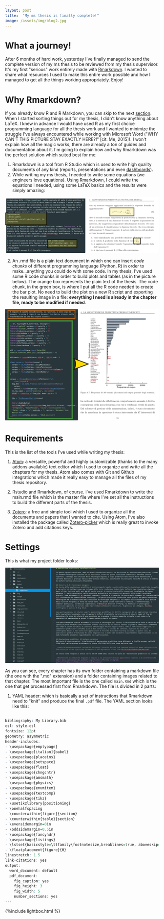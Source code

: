 ```yaml
---
layout: post
title:  "My ms thesis is finally complete!"
image: /assets/img/blog2.jpg
---
```


# What a journey!

After 6 months of hard work, yesterday I've finally managed to send the complete version of my ms thesis to be reviewed from my thesis supervisor. It's my first "serious" work entirely made with [Rmarkdown](https://rmarkdown.rstudio.com/). I wanted to share what resources I used to make this entire work possible and how I managed to get all the things working appropriately. Enjoy!

# Why Rmarkdown?

If you already know R and R Markdown, you can skip to the next [section](#requirements).
When I started sorting things out for my thesis, I didn't know anything about LaTeX. I knew in advance I would have used R as my first choice programming language for all the thesis work and I wanted to minimize the struggle I've always encountered while working with Microsoft Word ("WHY CAN'T THIS PICTURE STAY EXACTLY HERE?!" [cit. Me, 2015]). I won't explain how all the magic works, there are already a ton of guides and documentation about it. I'm going to explain how and why Rmarkdown was the perfect solution which suited best for me:

1. Rmarkdown is a tool from R Studio which is used to write high quality documents of any kind (reports, presentations and even [dashboards](https://rmarkdown.rstudio.com/flexdashboard/)).
3. While writing my ms thesis, I needed to write some equations (we engineers love equations). Using Rmarkdown, I could write the equations I needed, using some LaTeX basics and the results were simply amazing:

![latex equations and resulting printed equations](/assets/img/eqcombined.png)

2. An .rmd file is a plain text document in which one can insert *code chunks* of different programming language (Python, R) in order to make...anything you could do with some code. In my thesis, I've used some R code chunks in order to build plots and tables (as in the picture below). The orange box represents the plain text of the thesis. The code chunk, in the green box, is where I put all the R code needed to create the bar plot. No need to build the plot on a new R script and exporting the resulting image in a file: **everything I need is already in the chapter file, ready to be modified if needed**.

![R code chunk and the resulting plot. Rmarkdown FTW!]( /assets/img/sdd.png)

# Requirements

This is the list of the tools I've used while writing my thesis:

1. [Atom](https://flight-manual.atom.io/getting-started/sections/why-atom/): a versatile, powerful and highly
customizable (thanks to the many addons available) text editor which I used to organize and write all the chapters for my thesis. Atom also comes with Git and Github integrations which made it really easy to manage all the files of my thesis repository.

2. Rstudio and Rmarkdown, of course. I've used Rmarkdown to write the main.rmd file which is the master file where I've set all the instructions to build the different parts of the thesis.

3. [Zotero](https://www.zotero.org/): a free and simple tool which I used to organize all the documents and papers that I wanted to cite. Using Atom, I've also installed the package called [Zotero-picker](https://atom.io/packages/zotero-picker) which is really great to invoke Zotero and add citations keys.

# Settings

This is what my project folder looks:

![folder](/assets/img/folder.png)

As you can see, every chapter has its own folder containing a markdown file (the one with the ".md" extension) and a folder containing images related to that chapter. The most important file is the one called ```main.Rmd``` which is the one that get processed first from Rmarkdown. The file is divided in 2 parts:

1. YAML header: which is basically a set of instructions that Rmarkdown need to "knit" and produce the final ```.pdf``` file. The YAML section looks like this:

```r
---
bibliography: My Library.bib
csl: style.csl
fontsize: 12pt
geometry: asymmetric
header-includes:
- \usepackage{emptypage}
- \usepackage[italian]{babel}
- \usepackage{placeins}
- \usepackage{setspace}
- \usepackage{float}
- \usepackage{chngcntr}
- \usepackage{amsmath}
- \usepackage{physics}
- \usepackage{enumitem}
- \usepackage{textcomp}
- \usepackage{tikz}
- \usetikzlibrary{positioning}
- \onehalfspacing
- \counterwithin{figure}{section}
- \counterwithin{table}{section}
- \evensidemargin=0in
- \oddsidemargin=0.5in
- \usepackage{fancyhdr}
- \usepackage{listings}
- \lstset{basicstyle=\ttfamily\footnotesize,breaklines=true, aboveskip=\medskipamount}
- \floatplacement{figure}{H}
linestretch: 1.5
link-citations: yes
output:
  word_document: default
  pdf_document:
    fig_caption: yes
    fig_height: 3
    fig_width: 5
    number_sections: yes
---
```

<script src="/js/jquery.min.js"></script>
{%include lightbox.html %}
